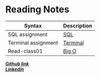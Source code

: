 # Reading Notes
| Syntax         | Description                                                                                            |
| -------------- | ------------------------------------------------------------------------------------------------------ |
| SQL assignment | [SQL ](https://ahmad-khaled-zaid.github.io/reading-notes/Reading%20Notes/Code401/SQL) |
| Terminal assignment | [Terminal ](https://ahmad-khaled-zaid.github.io/reading-notes/Reading%20Notes/Code401/Terminal) |
| Read-class01 | [Big O](https://ahmad-khaled-zaid.github.io/reading-notes/Reading%20Notes/Code401/Read-class1) |
  
 ***[Github link](https://ahmad-khaled-zaid.github.io/reading-notes/Reading%20Notes/Code401/SQL)***  
***[Linkedin](https://www.linkedin.com/in/ahmadkzaid/)***